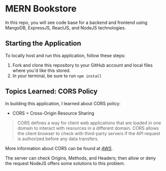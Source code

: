 # MERN Bookstore

In this repo, you will see code base for a backend and frontend using MangoDB, ExpressJS, ReactJS, and NodeJS technologies. 

## Starting the Application

To locally host and run this application, follow these steps:

1. Fork and clone this repository to your GitHub account and local files where you'd like this stored.
2. In your terminal, be sure to run `npm install`

## Topics Learned: CORS Policy

In building this application, I learned about CORS policy:

- CORS = Cross-Origin Resource Sharing 

> CORS defines a way for client web applications that are loaded in one domain to interact with resources in a different domain. CORS allows the client browser to check with third-party servers if the API request is authorized before any data transfers. 

More information about CORS can be found at *[AWS](https://aws.amazon.com/what-is/cross-origin-resource-sharing/)*. 

The server can check Origins, Methods, and Headers; then allow or deny the request
NodeJS offers some solutions to this problem. 